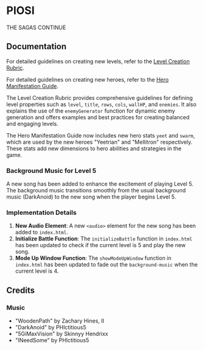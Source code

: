 # PIOSI
THE SAGAS CONTINUE

## Documentation

For detailed guidelines on creating new levels, refer to the [Level Creation Rubric](docs/level-creation.md).

For detailed guidelines on creating new heroes, refer to the [Hero Manifestation Guide](docs/hero-manifestation-guide.md).

The Level Creation Rubric provides comprehensive guidelines for defining level properties such as `level`, `title`, `rows`, `cols`, `wallHP`, and `enemies`. It also explains the use of the `enemyGenerator` function for dynamic enemy generation and offers examples and best practices for creating balanced and engaging levels.

The Hero Manifestation Guide now includes new hero stats `yeet` and `swarm`, which are used by the new heroes "Yeetrian" and "Mellitron" respectively. These stats add new dimensions to hero abilities and strategies in the game.


### Background Music for Level 5

A new song has been added to enhance the excitement of playing Level 5. The background music transitions smoothly from the usual background music (DarkAnoid) to the new song when the player begins Level 5.

### Implementation Details

1. **New Audio Element**: A new `<audio>` element for the new song has been added to `index.html`.
2. **Initialize Battle Function**: The `initializeBattle` function in `index.html` has been updated to check if the current level is 5 and play the new song.
3. **Mode Up Window Function**: The `showModeUpWindow` function in `index.html` has been updated to fade out the `background-music` when the current level is 4.

## Credits

### Music

* "WoodenPath" by Zachary Hines, II
* "DarkAnoid" by PHIctitious5
* "5GiMaxVision" by Skinnyy Hendrixx
* "INeedSome" by PHIctitious5

